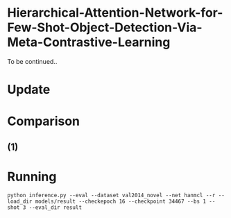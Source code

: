 # Hierarchical-Attention-Network-for-Few-Shot-Object-Detection-Via-Meta-Contrastive-Learning

To be continued..

# Update

# Comparison
## (1)

# Running
<pre><code>python inference.py --eval --dataset val2014_novel --net hanmcl --r --load_dir models/result --checkepoch 16 --checkpoint 34467 --bs 1 --shot 3 --eval_dir result</code></pre>
> 
